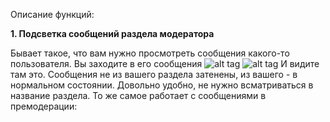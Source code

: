 Описание функций:

**1. Подсветка сообщений раздела модератора**

Бывает такое, что вам нужно просмотреть сообщения какого-то пользователя. Вы заходите в его сообщения
![alt tag](https://i.imgur.com/aLwjvKW.png)
![alt tag](https://i.imgur.com/6txXm49.png)
И видите там это. Сообщения не из вашего раздела затенены, из вашего - в нормальном состоянии. Довольно удобно, не нужно всматриваться в название раздела.
То же самое работает с сообщениями в премодерации:
